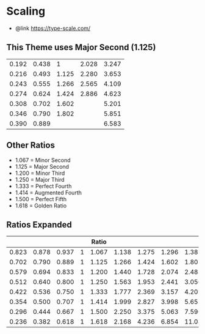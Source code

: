 # Scaling 

* @link https://type-scale.com/

## This Theme uses Major Second (1.125)

|       |       |       |       |       |
|-------|-------|-------|-------|-------|
| 0.192 | 0.438 | 1     | 2.028 | 3.247 |
| 0.216 | 0.493 | 1.125 | 2.280 | 3.653 |
| 0.243 | 0.555 | 1.266 | 2.565 | 4.109 |
| 0.274 | 0.624 | 1.424 | 2.886 | 4.623 |
| 0.308 | 0.702 | 1.602 |       | 5.201 |
| 0.346 | 0.790 | 1.802 |       | 5.851 |
| 0.390 | 0.889 |       |       | 6.583 |


## Other Ratios 

* 1.067 = Minor Second
* 1.125 = Major Second
* 1.200 = Minor Third
* 1.250 = Major Third
* 1.333 = Perfect Fourth 
* 1.414 = Augmented Fourth
* 1.500 = Perfect Fifth
* 1.618 = Golden Ratio

## Ratios Expanded

|       |       |       |   | Ratio |       |       |       |        |
|-------|-------|-------|---|-------|-------|-------|-------|--------|
| 0.823 | 0.878 | 0.937 | 1 | 1.067 | 1.138 | 1.275 | 1.296 | 1.383  | 
| 0.702 | 0.790 | 0.889 | 1 | 1.125 | 1.266 | 1.424 | 1.602 | 1.802  |
| 0.579 | 0.694 | 0.833 | 1 | 1.200 | 1.440 | 1.728 | 2.074 | 2.488  |
| 0.512 | 0.640 | 0.800 | 1 | 1.250 | 1.563 | 1.953 | 2.441 | 3.050  |
| 0.422 | 0.536 | 0.750 | 1 | 1.333 | 1.777 | 2.369 | 3.157 | 4.209  |
| 0.354 | 0.500 | 0.707 | 1 | 1.414 | 1.999 | 2.827 | 3.998 | 5.653  |
| 0.296 | 0.444 | 0.667 | 1 | 1.500 | 2.250 | 3.375 | 5.063 | 7.590  |
| 0.236 | 0.382 | 0.618 | 1 | 1.618 | 2.168 | 4.236 | 6.854 | 11.089 |

